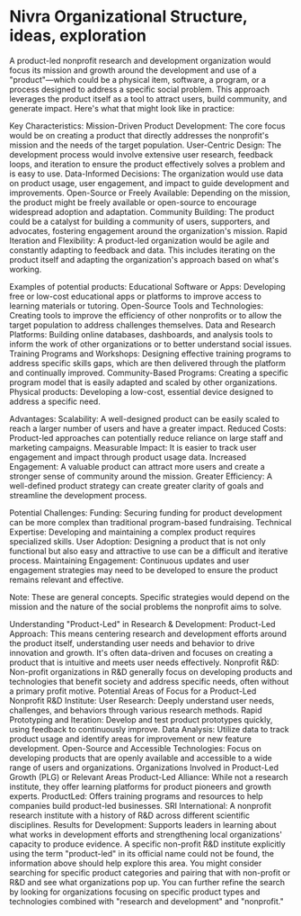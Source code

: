 # Nivra Organizational Structure, ideas, exploration

A product-led nonprofit research and development organization would focus its mission and growth around the development and use of a "product"—which could be a physical item, software, a program, or a process designed to address a specific social problem. This approach leverages the product itself as a tool to attract users, build community, and generate impact. 
Here's what that might look like in practice:

Key Characteristics:
  Mission-Driven Product Development: The core focus would be on creating a product that directly addresses the nonprofit's mission and the needs of the target population. 
  User-Centric Design: The development process would involve extensive user research, feedback loops, and iteration to ensure the product effectively solves a problem and is easy to use. 
  Data-Informed Decisions: The organization would use data on product usage, user engagement, and impact to guide development and improvements. 
  Open-Source or Freely Available: Depending on the mission, the product might be freely available or open-source to encourage widespread adoption and adaptation. 
  Community Building: The product could be a catalyst for building a community of users, supporters, and advocates, fostering engagement around the organization's mission. 
  Rapid Iteration and Flexibility: A product-led organization would be agile and constantly adapting to feedback and data. This includes iterating on the product itself and adapting the organization's approach based on what's working. 

Examples of potential products:
  Educational Software or Apps: Developing free or low-cost educational apps or platforms to improve access to learning materials or tutoring.
  Open-Source Tools and Technologies: Creating tools to improve the efficiency of other nonprofits or to allow the target population to address challenges themselves.
  Data and Research Platforms: Building online databases, dashboards, and analysis tools to inform the work of other organizations or to better understand social issues.
  Training Programs and Workshops: Designing effective training programs to address specific skills gaps, which are then delivered through the platform and continually improved. 
  Community-Based Programs: Creating a specific program model that is easily adapted and scaled by other organizations.
  Physical products: Developing a low-cost, essential device designed to address a specific need.

Advantages:
  Scalability: A well-designed product can be easily scaled to reach a larger number of users and have a greater impact. 
  Reduced Costs: Product-led approaches can potentially reduce reliance on large staff and marketing campaigns. 
  Measurable Impact: It is easier to track user engagement and impact through product usage data.
  Increased Engagement: A valuable product can attract more users and create a stronger sense of community around the mission. 
  Greater Efficiency: A well-defined product strategy can create greater clarity of goals and streamline the development process. 

Potential Challenges:
  Funding: Securing funding for product development can be more complex than traditional program-based fundraising. 
  Technical Expertise: Developing and maintaining a complex product requires specialized skills. 
  User Adoption: Designing a product that is not only functional but also easy and attractive to use can be a difficult and iterative process.
  Maintaining Engagement: Continuous updates and user engagement strategies may need to be developed to ensure the product remains relevant and effective. 

Note: These are general concepts. Specific strategies would depend on the mission and the nature of the social problems the nonprofit aims to solve.

Understanding "Product-Led" in Research & Development:
Product-Led Approach: This means centering research and development efforts around the product itself, understanding user needs and behavior to drive innovation and growth. It's often data-driven and focuses on creating a product that is intuitive and meets user needs effectively. 
Nonprofit R&D: Non-profit organizations in R&D generally focus on developing products and technologies that benefit society and address specific needs, often without a primary profit motive. 
Potential Areas of Focus for a Product-Led Nonprofit R&D Institute:
User Research: Deeply understand user needs, challenges, and behaviors through various research methods. 
Rapid Prototyping and Iteration: Develop and test product prototypes quickly, using feedback to continuously improve. 
Data Analysis: Utilize data to track product usage and identify areas for improvement or new feature development. 
Open-Source and Accessible Technologies: Focus on developing products that are openly available and accessible to a wide range of users and organizations. 
Organizations Involved in Product-Led Growth (PLG) or Relevant Areas
Product-Led Alliance: While not a research institute, they offer learning platforms for product pioneers and growth experts. 
ProductLed: Offers training programs and resources to help companies build product-led businesses. 
SRI International: A nonprofit research institute with a history of R&D across different scientific disciplines. 
Results for Development: Supports leaders in learning about what works in development efforts and strengthening local organizations' capacity to produce evidence. 
A specific non-profit R&D institute explicitly using the term "product-led" in its official name could not be found, the information above should help explore this area. You might consider searching for specific product categories and pairing that with non-profit or R&D and see what organizations pop up.
You can further refine the search by looking for organizations focusing on specific product types and technologies combined with "research and development" and "nonprofit."
